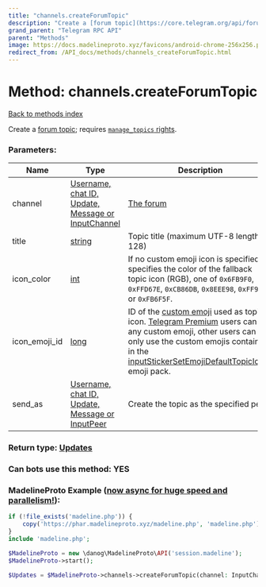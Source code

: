 ```yaml
---
title: "channels.createForumTopic"
description: "Create a [forum topic](https://core.telegram.org/api/forum); requires [`manage_topics` rights](https://core.telegram.org/api/rights)."
grand_parent: "Telegram RPC API"
parent: "Methods"
image: https://docs.madelineproto.xyz/favicons/android-chrome-256x256.png
redirect_from: /API_docs/methods/channels_createForumTopic.html
---
```

# Method: channels.createForumTopic
[Back to methods index](index.html)



Create a [forum topic](https://core.telegram.org/api/forum); requires [`manage_topics` rights](https://core.telegram.org/api/rights).

### Parameters:

| Name     |    Type       | Description | Required |
|----------|---------------|-------------|----------|
|channel|[Username, chat ID, Update, Message or InputChannel](/API_docs/types/InputChannel.html) | [The forum](https://core.telegram.org/api/forum) | Optional|
|title|[string](/API_docs/types/string.html) | Topic title (maximum UTF-8 length: 128) | Yes|
|icon\_color|[int](/API_docs/types/int.html) | If no custom emoji icon is specified, specifies the color of the fallback topic icon (RGB), one of `0x6FB9F0`, `0xFFD67E`, `0xCB86DB`, `0x8EEE98`, `0xFF93B2`, or `0xFB6F5F`. | Optional|
|icon\_emoji\_id|[long](/API_docs/types/long.html) | ID of the [custom emoji](https://core.telegram.org/api/custom-emoji) used as topic icon. [Telegram Premium](https://core.telegram.org/api/premium) users can use any custom emoji, other users can only use the custom emojis contained in the [inputStickerSetEmojiDefaultTopicIcons](../constructors/inputStickerSetEmojiDefaultTopicIcons.html) emoji pack. | Optional|
|send\_as|[Username, chat ID, Update, Message or InputPeer](/API_docs/types/InputPeer.html) | Create the topic as the specified peer | Optional|


### Return type: [Updates](/API_docs/types/Updates.html)

### Can bots use this method: **YES**


### MadelineProto Example ([now async for huge speed and parallelism!](https://docs.madelineproto.xyz/docs/ASYNC.html)):


```php
if (!file_exists('madeline.php')) {
    copy('https://phar.madelineproto.xyz/madeline.php', 'madeline.php');
}
include 'madeline.php';

$MadelineProto = new \danog\MadelineProto\API('session.madeline');
$MadelineProto->start();

$Updates = $MadelineProto->channels->createForumTopic(channel: InputChannel, title: 'string', icon_color: int, icon_emoji_id: long, send_as: InputPeer, );
```


